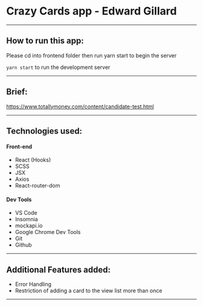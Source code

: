 # Crazy Cards app - Edward Gillard

------------------

## How to run this app: ##

Please cd into frontend folder then run yarn start to begin the server

`yarn start` to run the development server

------------------

## Brief: ##

https://www.totallymoney.com/content/candidate-test.html

------------------

## Technologies used: ##

#### Front-end

* React (Hooks)
* SCSS
* JSX
* Axios
* React-router-dom

#### Dev Tools

* VS Code
* Insomnia
* mockapi.io
* Google Chrome Dev Tools
* Git
* Github

------------------
## Additional Features added: ##

* Error Handling
* Restriction of adding a card to the view list more than once

------------------
